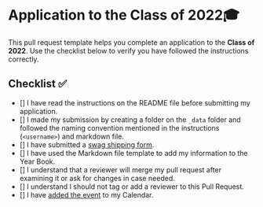 # Application to the Class of 2022🎓

This pull request template helps you complete an application to the **Class of 2022**. Use the checklist below to verify you have followed the instructions correctly. 

## Checklist ✅

- [] I have read the instructions on the README file before submitting my application. 
- [] I made my submission by creating a folder on the `_data` folder and followed the naming convention mentioned in the instructions (`<username>`) and markdown file.
- [] I have submitted a [swag shipping form](https://airtable.com/shrVMo8ItH4wjsO9f).
- [] I have used the Markdown file template to add my information to the Year Book.
- [] I understand that a reviewer will merge my pull request after examining it or ask for changes in case needed.
- [] I understand I should not tag or add a reviewer to this Pull Request.
- [] I have [added the event](https://calendar.google.com/calendar/u/0/r/eventedit?dates=20220611T200000Z/20220611T220000Z&details&location=https://www.twitch.tv/githubeducation&text=%F0%9F%8E%89%F0%9F%8E%8A+GitHub+Graduation+2022+%F0%9F%8E%89%F0%9F%8E%8A) to my Calendar.